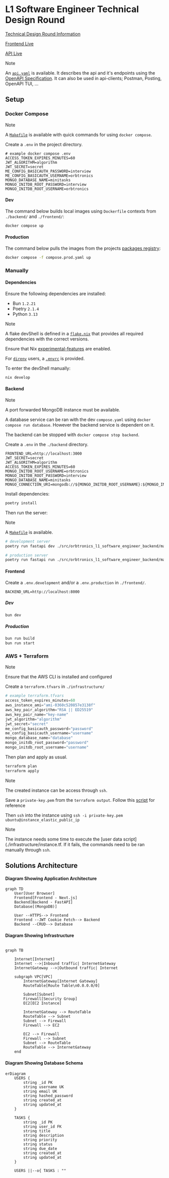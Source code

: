 # L1 Software Engineer Technical Design Round

[Technical Design Round Information](./docs/L1-Software-Engineer-Technical-Design-Round-Challenge_05_09_2025.pdf)

[Frontend Live](http://ec2-18-210-134-224.compute-1.amazonaws.com:3000/)

[API Live](http://ec2-18-210-134-224.compute-1.amazonaws.com:8000/)

> [!NOTE]
>
> An [`api.yaml`](./backend/api.yaml) is available.
> It describes the api and it's endpoints using the [OpenAPI Specification](https://swagger.io/specification/).
> It can also be used in api-clients; Postman, Posting, OpenAPI TUI, ...

## Setup

### Docker Compose

> [!NOTE]
>
> A [`Makefile`](./Makefile) is available with quick commands
> for using `docker compose`.

Create a `.env` in the project directory.

```env
# example docker compose .env
ACCESS_TOKEN_EXPIRES_MINUTES=60
JWT_ALGORITHM=algorithm
JWT_SECRET=secret
ME_CONFIG_BASICAUTH_PASSWORD=interview
ME_CONFIG_BASICAUTH_USERNAME=orbtronics
MONGO_DATABASE_NAME=minitasks
MONGO_INITDB_ROOT_PASSWORD=interview
MONGO_INITDB_ROOT_USERNAME=orbtronics
```

#### Dev

The command below builds local images using `Dockerfile` contexts from
`./backend/` and `./frontend/`:

```sh
docker compose up
```

#### Production

The command below pulls the images from the projects
[packages registry](https://github.com/nooneknowspeter?tab=packages&repo_name=orbtronics-l1-software-engineer):

```sh
docker compose -f compose.prod.yaml up
```

### Manually

#### Dependencies

Ensure the following dependencies are installed:

- Bun `1.2.21`
- Poetry `2.1.4`
- Python `3.13`

> [!NOTE]
>
> A flake devShell is defined in a [`flake.nix`](./flake.nix)
> that provides all required dependencies with the correct versions.
>
> Ensure that Nix [experimental-features](https://nixos.wiki/wiki/Flakes)
> are enabled.
>
> For [`direnv`](https://github.com/direnv/direnv) users,
> a [`.envrc`](./.envrc) is provided.
>
> To enter the devShell manually:
>
> ```sh
> nix develop
> ```

#### Backend

> [!NOTE]
>
> A port forwarded MongoDB instance must be available.
>
> A database service can be ran with the dev `compose.yaml` using
> `docker compose run database`. However the backend service is dependent on it.
>
> The backend can be stopped with `docker compose stop backend`.

Create a `.env` in the `./backend` directory.

```env
FRONTEND_URL=http://localhost:3000
JWT_SECRET=secret
JWT_ALGORITHM=algorithm
ACCESS_TOKEN_EXPIRES_MINUTES=60
MONGO_INITDB_ROOT_USERNAME=orbtronics
MONGO_INITDB_ROOT_PASSWORD=interview
MONGO_DATABASE_NAME=minitasks
MONGO_CONNECTION_URI=mongodb://${MONGO_INITDB_ROOT_USERNAME}:${MONGO_INITDB_ROOT_PASSWORD}@localhost:27017
```

Install dependencies:

```sh
poetry install
```

Then run the server:

> [!NOTE]
>
> A [`Makefile`](./backend/Makefile) is available.

```sh
# development server
poetry run fastapi dev ./src/orbtronics_l1_software_engineer_backend/main.py
```

```sh
# production server
poetry run fastapi run ./src/orbtronics_l1_software_engineer_backend/main.py
```

#### Frontend

Create a `.env.development` and/or a `.env.production` in `./frontend/`.

```env
BACKEND_URL=http://localhost:8000
```

##### Dev

```sh
bun dev
```

##### Production

```sh
bun run build
bun run start
```

### AWS + Terraform

> [!NOTE]
>
> Ensure that the AWS CLI is installed and configured

Create a `terraform.tfvars` in `./infrastructure/`

```terraform
# example terraform.tfvars
access_token_expires_minutes=60
aws_instance_ami="ami-0360c520857e3138f"
aws_key_pair_algorithm="RSA || ED25519"
aws_key_pair_name="key-name"
jwt_algorithm="algorithm"
jwt_secret="secret"
me_config_basicauth_password="password"
me_config_basicauth_username="username"
mongo_database_name="database"
mongo_initdb_root_password="password"
mongo_initdb_root_username="username"
```

Then plan and apply as usual.

```sh
terraform plan
terraform apply
```

> [!NOTE]
>
> The created instance can be access through `ssh`.
>
> Save a `private-key.pem` from the `terraform output`.
> Follow this [script](./infrastructure/scripts/extract-pem-key.sh) for reference
>
> Then `ssh` into the instance using
> `ssh -i private-key.pem ubuntu@instance_elastic_public_ip`

> [!NOTE]
>
> The instance needs some time to execute the [user data script](./infrastructure/instance.tf.
> If it fails, the commands need to be ran manually through `ssh`.

## Solutions Architecture

#### Diagram Showing Application Architecture

```mermaid
graph TD
    User[User Browser]
    Frontend[Frontend - Next.js]
    Backend[Backend - FastAPI]
    Database[(MongoDB)]

    User --HTTPS--> Frontend
    Frontend --JWT Cookie Fetch--> Backend
    Backend --CRUD--> Database
```

#### Diagram Showing Infrastructure

```mermaid

graph TB

    Internet[Internet]
    Internet -->|Inbound traffic| InternetGateway
    InternetGateway -->|Outbound traffic| Internet

    subgraph VPC[VPC]
        InternetGateway[Internet Gateway]
        RouteTable[Route Table\n0.0.0.0/0]

        Subnet[Subnet]
        Firewall[Security Group]
        EC2[EC2 Instance]

        InternetGateway --> RouteTable
        RouteTable --> Subnet
        Subnet --> Firewall
        Firewall --> EC2

        EC2 --> Firewall
        Firewall --> Subnet
        Subnet --> RouteTable
        RouteTable --> InternetGateway
    end

```

#### Diagram Showing Database Schema

```mermaid
erDiagram
    USERS {
        string _id PK
        string username UK
        string email UK
        string hashed_password
        string created_at
        string updated_at
    }

    TASKS {
        string _id PK
        string user_id FK
        string title
        string description
        string priority
        string status
        string due_date
        string created_at
        string updated_at
    }

    USERS ||--o{ TASKS : ""
```
